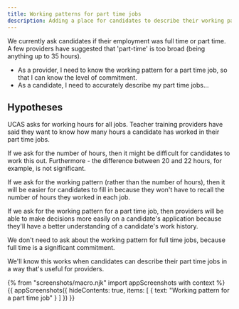 ```yaml
---
title: Working patterns for part time jobs
description: Adding a place for candidates to describe their working pattern
---
```


We currently ask candidates if their employment was full time or part time. A few providers have suggested that 'part-time' is too broad (being anything up to 35 hours).

* As a provider, I need to know the working pattern for a part time job, so that I can know the level of commitment.
* As a candidate, I need to accurately describe my part time jobs... 

## Hypotheses

UCAS asks for working hours for all jobs. Teacher training providers have said they want to know how many hours a candidate has worked in their part time jobs.

 If we ask for the number of hours, then it might be difficult for candidates to work this out. Furthermore - the difference between 20 and 22 hours, for example, is not significant.

 If we ask for the working pattern (rather than the number of hours), then it will be easier for candidates to fill in because they won't have to recall the number of hours they worked in each job.

 If we ask for the working pattern for a part time job, then providers will be able to make decisions more easily on a candidate's application because they'll have a better understanding of a candidate's work history.

 We don't need to ask about the working pattern for full time jobs, because full time is a significant commitment.

 We'll know this works when candidates can describe their part time jobs in a way that's useful for providers.

 {% from "screenshots/macro.njk" import appScreenshots with context %}
 {{ appScreenshots({
   hideContents: true,
   items: [
     { text: "Working pattern for a part time job" }
   ]
 }) }}
